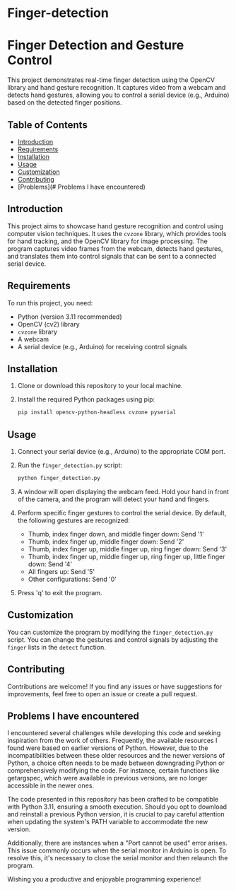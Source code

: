 # Finger-detection

# Finger Detection and Gesture Control

This project demonstrates real-time finger detection using the OpenCV library and hand gesture recognition. It captures video from a webcam and detects hand gestures, allowing you to control a serial device (e.g., Arduino) based on the detected finger positions.

## Table of Contents

- [Introduction](#introduction)
- [Requirements](#requirements)
- [Installation](#installation)
- [Usage](#usage)
- [Customization](#customization)
- [Contributing](#contributing)
- [Problems](# Problems I have encountered)

## Introduction

This project aims to showcase hand gesture recognition and control using computer vision techniques. It uses the `cvzone` library, which provides tools for hand tracking, and the OpenCV library for image processing. The program captures video frames from the webcam, detects hand gestures, and translates them into control signals that can be sent to a connected serial device.

## Requirements

To run this project, you need:

- Python (version 3.11 recommended)
- OpenCV (cv2) library
- `cvzone` library
- A webcam
- A serial device (e.g., Arduino) for receiving control signals

## Installation

1. Clone or download this repository to your local machine.

2. Install the required Python packages using pip:

   ```bash
   pip install opencv-python-headless cvzone pyserial
   ```

## Usage

1. Connect your serial device (e.g., Arduino) to the appropriate COM port.

2. Run the `finger_detection.py` script:

   ```bash
   python finger_detection.py
   ```

3. A window will open displaying the webcam feed. Hold your hand in front of the camera, and the program will detect your hand and fingers.

4. Perform specific finger gestures to control the serial device. By default, the following gestures are recognized:
   - Thumb, index finger down, and middle finger down: Send '1'
   - Thumb, index finger up, middle finger down: Send '2'
   - Thumb, index finger up, middle finger up, ring finger down: Send '3'
   - Thumb, index finger up, middle finger up, ring finger up, little finger down: Send '4'
   - All fingers up: Send '5'
   - Other configurations: Send '0'

5. Press 'q' to exit the program.

## Customization

You can customize the program by modifying the `finger_detection.py` script. You can change the gestures and control signals by adjusting the `finger` lists in the `detect` function.

## Contributing

Contributions are welcome! If you find any issues or have suggestions for improvements, feel free to open an issue or create a pull request.

## Problems I have encountered
I encountered several challenges while developing this code and seeking inspiration from the work of others. Frequently, the available resources I found were based on earlier versions of Python. However, due to the incompatibilities between these older resources and the newer versions of Python, a choice often needs to be made between downgrading Python or comprehensively modifying the code. For instance, certain functions like getargspec, which were available in previous versions, are no longer accessible in the newer ones.

The code presented in this repository has been crafted to be compatible with Python 3.11, ensuring a smooth execution. Should you opt to download and reinstall a previous Python version, it is crucial to pay careful attention when updating the system's PATH variable to accommodate the new version.

Additionally, there are instances when a "Port cannot be used" error arises. This issue commonly occurs when the serial monitor in Arduino is open. To resolve this, it's necessary to close the serial monitor and then relaunch the program.

Wishing you a productive and enjoyable programming experience!



